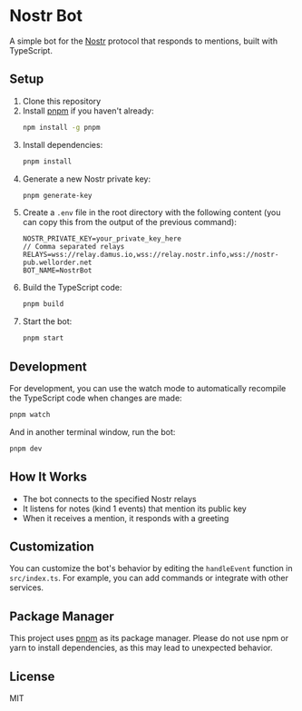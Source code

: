 # Nostr Bot

A simple bot for the [Nostr](https://nostr.com/) protocol that responds to mentions, built with TypeScript.

## Setup

1. Clone this repository
2. Install [pnpm](https://pnpm.io/installation) if you haven't already:
   ```bash
   npm install -g pnpm
   ```
3. Install dependencies:
   ```bash
   pnpm install
   ```
4. Generate a new Nostr private key:
   ```bash
   pnpm generate-key
   ```
5. Create a `.env` file in the root directory with the following content (you can copy this from the output of the previous command):
   ```
   NOSTR_PRIVATE_KEY=your_private_key_here
   // Comma separated relays
   RELAYS=wss://relay.damus.io,wss://relay.nostr.info,wss://nostr-pub.wellorder.net
   BOT_NAME=NostrBot
   ```
6. Build the TypeScript code:
   ```bash
   pnpm build
   ```
7. Start the bot:
   ```bash
   pnpm start
   ```

## Development

For development, you can use the watch mode to automatically recompile the TypeScript code when changes are made:

```bash
pnpm watch
```

And in another terminal window, run the bot:

```bash
pnpm dev
```

## How It Works

- The bot connects to the specified Nostr relays
- It listens for notes (kind 1 events) that mention its public key
- When it receives a mention, it responds with a greeting

## Customization

You can customize the bot's behavior by editing the `handleEvent` function in `src/index.ts`. For example, you can add commands or integrate with other services.

## Package Manager

This project uses [pnpm](https://pnpm.io/) as its package manager. Please do not use npm or yarn to install dependencies, as this may lead to unexpected behavior.

## License

MIT
